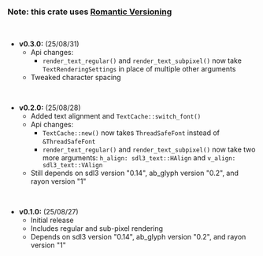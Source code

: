 ### Note: this crate uses [Romantic Versioning](https://github.com/romversioning/romver)

<br>

- **v0.3.0:** (25/08/31)
  - Api changes:
    - `render_text_regular()` and `render_text_subpixel()` now take `TextRenderingSettings` in place of multiple other arguments
  - Tweaked character spacing

<br>

- **v0.2.0:** (25/08/28)
  - Added text alignment and `TextCache::switch_font()`
  - Api changes:
    - `TextCache::new()` now takes `ThreadSafeFont` instead of `&ThreadSafeFont`
	- `render_text_regular()` and `render_text_subpixel()` now take two more arguments: `h_align: sdl3_text::HAlign` and `v_align: sdl3_text::VAlign`
  - Still depends on sdl3 version "0.14", ab_glyph version "0.2", and rayon version "1"

<br>

- **v0.1.0:** (25/08/27)
  - Initial release
  - Includes regular and sub-pixel rendering
  - Depends on sdl3 version "0.14", ab_glyph version "0.2", and rayon version "1"
